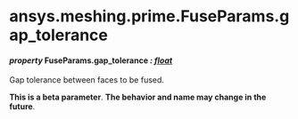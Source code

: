 <a id="ansys-meshing-prime-fuseparams-gap-tolerance"></a>

# ansys.meshing.prime.FuseParams.gap_tolerance

<a id="ansys.meshing.prime.FuseParams.gap_tolerance"></a>

#### *property* FuseParams.gap_tolerance *: [float](https://docs.python.org/3.11/library/functions.html#float)*

Gap tolerance between faces to be fused.

**This is a beta parameter**. **The behavior and name may change in the future**.

<!-- !! processed by numpydoc !! -->
